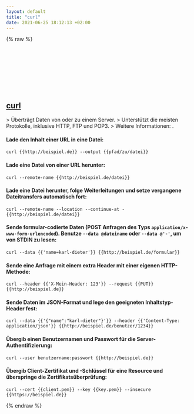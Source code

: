 ```yaml
---
layout: default
title: "curl"
date: 2021-06-25 18:12:13 +02:00
---
```

{% raw %}
<h2 id="curl">
  <a href="/de/common/curl.html">curl</a> <a href="#curl"><svg class="icon">
    <use href="/assets/images/unicode_sprite.svg#link" />
  </svg></a>
</h2>
> Überträgt Daten von oder zu einem Server.
> Unterstützt die meisten Protokolle, inklusive HTTP, FTP und POP3.
> Weitere Informationen: <https://curl.se>.

#### Lade den Inhalt einer URL in eine Datei:
```shell
curl {{http://beispiel.de}} --output {{pfad/zu/datei}}
```
#### Lade eine Datei von einer URL herunter:
```shell
curl --remote-name {{http://beispiel.de/datei}}
```
#### Lade eine Datei herunter, folge Weiterleitungen und setze vergangene Dateitransfers automatisch fort:
```shell
curl --remote-name --location --continue-at - {{http://beispiel.de/datei}}
```
#### Sende formular-codierte Daten (POST Anfragen des Typs `application/x-www-form-urlencoded`). Benutze `--data @dateiname` oder `--data @'-'`, um von STDIN zu lesen:
```shell
curl --data {{'name=karl-dieter'}} {{http://beispiel.de/formular}}
```
#### Sende eine Anfrage mit einem extra Header mit einer eigenen HTTP-Methode:
```shell
curl --header {{'X-Mein-Header: 123'}} --request {{PUT}} {{http://beispiel.de}}
```
#### Sende Daten im JSON-Format und lege den geeigneten Inhaltstyp-Header fest:
```shell
curl --data {{'{"name":"karl-dieter"}'}} --header {{'Content-Type: application/json'}} {{http://beispiel.de/benutzer/1234}}
```
#### Übergib einen Benutzernamen und Passwort für die Server-Authentifizierung:
```shell
curl --user benutzername:passwort {{http://beispiel.de}}
```
#### Übergib Client-Zertifikat und -Schlüssel für eine Resource und überspringe die Zertifikatsüberprüfung:
```shell
curl --cert {{client.pem}} --key {{key.pem}} --insecure {{https://beispiel.de}}
```
{% endraw %}